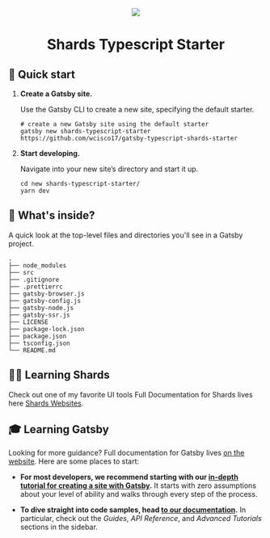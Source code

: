 

<p align="center">
    <a href="https://shards-gatsby-starter.netlify.com/">
  <img src="https://shards-gatsby-starter.netlify.com/static/6ec794a4ad26b1525810ccc0fa3476fc/a406c/logo-gatsby.png" />
  </a>
</p>

<h1 align="center">
  Shards Typescript Starter
</h1>

## 🚀 Quick start

1.  **Create a Gatsby site.**

    Use the Gatsby CLI to create a new site, specifying the default starter.

    ```shell
    # create a new Gatsby site using the default starter
    gatsby new shards-typescript-starter https://github.com/wcisco17/gatsby-typescript-shards-starter
    ```

1.  **Start developing.**

    Navigate into your new site’s directory and start it up.

    ```shell
    cd new shards-typescript-starter/
    yarn dev
    ```

## 🧐 What's inside?

A quick look at the top-level files and directories you'll see in a Gatsby project.

    .
    ├── node_modules
    ├── src
    ├── .gitignore
    ├── .prettierrc
    ├── gatsby-browser.js
    ├── gatsby-config.js
    ├── gatsby-node.js
    ├── gatsby-ssr.js
    ├── LICENSE
    ├── package-lock.json
    ├── package.json
    ├── tsconfig.json
    └── README.md



## 👨‍🎤 Learning Shards
  Check out one of my favorite UI tools
  Full Documentation for Shards lives here [Shards Websites](https://designrevision.com/docs/shards-react/getting-started).

## 🎓 Learning Gatsby

Looking for more guidance? Full documentation for Gatsby lives [on the website](https://www.gatsbyjs.org/). Here are some places to start:

- **For most developers, we recommend starting with our [in-depth tutorial for creating a site with Gatsby](https://www.gatsbyjs.org/tutorial/).** It starts with zero assumptions about your level of ability and walks through every step of the process.

- **To dive straight into code samples, head [to our documentation](https://www.gatsbyjs.org/docs/).** In particular, check out the _Guides_, _API Reference_, and _Advanced Tutorials_ sections in the sidebar.
